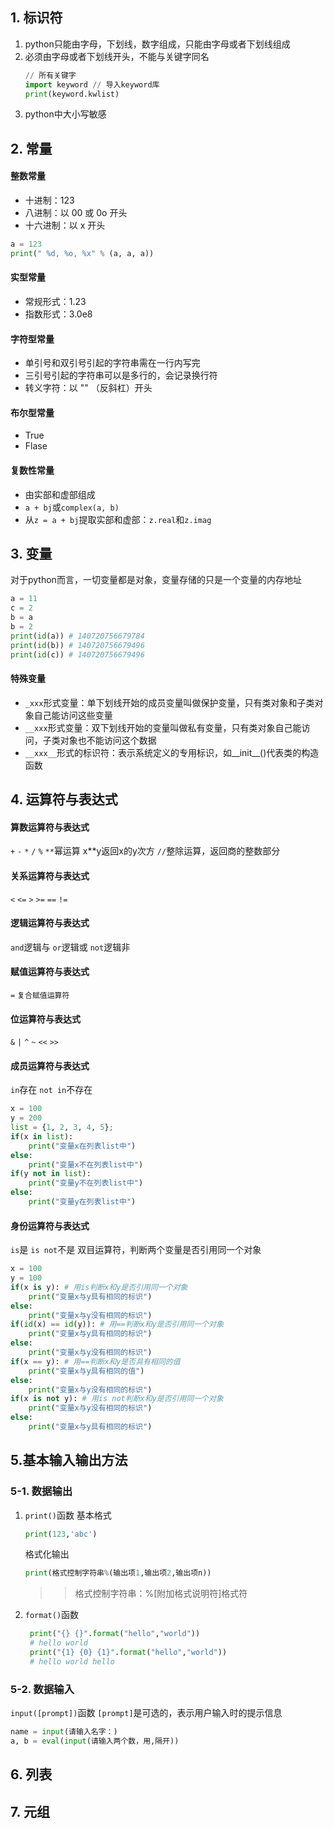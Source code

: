 ## 1. 标识符
1. python只能由字母，下划线，数字组成，只能由字母或者下划线组成
2. 必须由字母或者下划线开头，不能与关键字同名
    ```python
    // 所有关键字
    import keyword // 导入keyword库
    print(keyword.kwlist)
    ```
3. python中大小写敏感
## 2. 常量
#### 整数常量
* 十进制：123
* 八进制：以 00 或 0o 开头
* 十六进制：以 x 开头
```python
a = 123
print(" %d, %o, %x" % (a, a, a))
```
#### 实型常量
* 常规形式：1.23
* 指数形式：3.0e8
#### 字符型常量
* 单引号和双引号引起的字符串需在一行内写完
* 三引号引起的字符串可以是多行的，会记录换行符
* 转义字符：以 "\" （反斜杠）开头
#### 布尔型常量
* True
* Flase
#### 复数性常量
* 由实部和虚部组成
* `a + bj`或`complex(a, b)`
* 从`z = a + bj`提取实部和虚部：`z.real`和`z.imag`
## 3. 变量
对于python而言，一切变量都是对象，变量存储的只是一个变量的内存地址
```python
a = 11 
c = 2
b = a
b = 2
print(id(a)) # 140720756679784
print(id(b)) # 140720756679496
print(id(c)) # 140720756679496
```
#### 特殊变量
* `_xxx`形式变量：单下划线开始的成员变量叫做保护变量，只有类对象和子类对象自己能访问这些变量
* `__xxx`形式变量：双下划线开始的变量叫做私有变量，只有类对象自己能访问，子类对象也不能访问这个数据
* `__xxx__`形式的标识符：表示系统定义的专用标识，如__init__()代表类的构造函数
## 4. 运算符与表达式
#### 算数运算符与表达式
`+` `-` `*` `/` `%`
`**`幂运算 x**y返回x的y次方
`//`整除运算，返回商的整数部分
#### 关系运算符与表达式
`<` `<=` `>` `>=` `==` `!=`
#### 逻辑运算符与表达式
`and`逻辑与
`or`逻辑或
`not`逻辑非
#### 赋值运算符与表达式
`=` `复合赋值运算符`
#### 位运算符与表达式
`&` `|` `^` `~` `<<` `>>`
#### 成员运算符与表达式
`in`存在
`not in`不存在
```python
x = 100
y = 200
list = {1, 2, 3, 4, 5};
if(x in list):
    print("变量x在列表list中")
else:
    print("变量x不在列表list中")
if(y not in list):
    print("变量y不在列表list中")
else:
    print("变量y在列表list中")
```
#### 身份运算符与表达式
`is`是
`is not`不是
双目运算符，判断两个变量是否引用同一个对象
```python
x = 100
y = 100
if(x is y): # 用is判断x和y是否引用同一个对象
    print("变量x与y具有相同的标识")
else:
    print("变量x与y没有相同的标识")
if(id(x) == id(y)): # 用==判断x和y是否引用同一个对象
    print("变量x与y具有相同的标识")
else:
    print("变量x与y没有相同的标识")
if(x == y): # 用==判断x和y是否具有相同的值
    print("变量x与y具有相同的值")
else:
    print("变量x与y没有相同的标识")
if(x is not y): # 用is not判断x和y是否引用同一个对象
    print("变量x与y没有相同的标识")
else:
    print("变量x与y具有相同的标识")
```
## 5.基本输入输出方法
### 5-1. 数据输出
1. `print()`函数
   基本格式
   ```python
   print(123,'abc')
   ```
   格式化输出
   ```python
   print(格式控制字符串%(输出项1,输出项2,输出项n))
   ```
   >> 格式控制字符串：%[附加格式说明符]格式符
2. `format()`函数
   ```python
    print("{} {}".format("hello","world")) 
    # hello world
    print("{1} {0} {1}".format("hello","world")) 
    # hello world hello
   ```
### 5-2. 数据输入
`input([prompt])`函数
`[prompt]`是可选的，表示用户输入时的提示信息
```python
name = input(请输入名字：)
a, b = eval(input(请输入两个数，用,隔开))
```
## 6. 列表
## 7. 元组